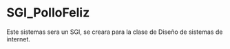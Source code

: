# SGI_PolloFeliz
Este sistemas sera un SGI, se creara para la clase de Diseño de sistemas de internet.
